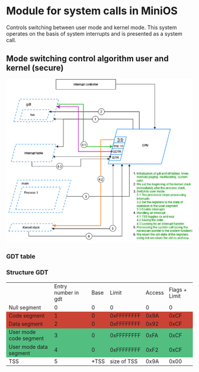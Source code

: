 # Module for system calls in MiniOS

Controls switching between user mode and kernel mode. This system operates on the basis of system interrupts and is presented as a system call.

## Mode switching control algorithm user and kernel (secure)

![](/images/alg.jpg)

### GDT table

<table>
<tr>
<td>

</td>
<td>
Entry number in gdt
</td>
<td>
Base
</td>
<td>
Limit
</td>
<td>
Access
</td>
<td>
Flags + Limit
</td>
</tr>

<tr>
<td>
Null segment
</td>
<td>
0
</td>
<td>
0
</td>
<td>
0
</td>
<td>
0
</td>
<td>
0
</td>
</tr>

<tr bgcolor="#cb4335">
<td>
Code segment
</td>
<td>
1
</td>
<td>
0
</td>
<td>
0xFFFFFFFF
</td>
<td>
0x9A
</td>
<td>
0xCF
</td>
</tr>

<tr bgcolor="#cb4335">
<td>
Data segment
</td>
<td>
2
</td>
<td>
0
</td>
<td>
0xFFFFFFFF
</td>
<td>
0x92
</td>
<td>
0xCF
</td>
</tr>

<tr bgcolor="#52be80">
<td>
User mode code segment
</td>
<td>
3
</td>
<td>
0
</td>
<td>
0xFFFFFFFF
</td>
<td>
0xFA
</td>
<td>
0xCF
</td>
</tr>

<tr bgcolor="#52be80">
<td>
User mode data segment
</td>
<td>
4
</td>
<td>
0
</td>
<td>
0xFFFFFFFF
</td>
<td>
0xF2
</td>
<td>
0xCF
</td>
</tr>

<tr>
<td>
TSS
</td>
<td>
5
</td>
<td>
*TSS
</td>
<td>
size of TSS
</td>
<td>
0x9A
</td>
<td>
0x00
</td>
</tr>


### Structure GDT